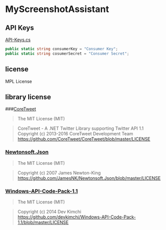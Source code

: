 # MyScreenshotAssistant

## API Keys
[API-Keys.cs](https://github.com/come25136/MyScreenshotAssistant/blob/master/MineScreenshotAssistant/API-Keys.cs)

```c#
public static string consumerKey = "Consumer Key";
public static string cosumerSecret = "Consumer Secret";
```

## license
MPL License

## library license
###[CoreTweet](https://github.com/CoreTweet/CoreTweet)
>The MIT License (MIT)  

>CoreTweet - A .NET Twitter Library supporting Twitter API 1.1  
>Copyright (c) 2013-2016 CoreTweet Development Team  
>https://github.com/CoreTweet/CoreTweet/blob/master/LICENSE

### [Newtonsoft.Json](https://github.com/JamesNK/Newtonsoft.Json)
>The MIT License (MIT)  

>Copyright (c) 2007 James Newton-King  
>https://github.com/JamesNK/Newtonsoft.Json/blob/master/LICENSE

### [Windows-API-Code-Pack-1.1](https://github.com/devkimchi/Windows-API-Code-Pack-1.1)
>The MIT License (MIT)  

>Copyright (c) 2014 Dev Kimchi  
>https://github.com/devkimchi/Windows-API-Code-Pack-1.1/blob/master/LICENSE

